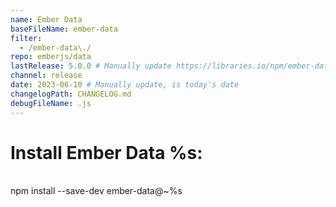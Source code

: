 ```yaml
---
name: Ember Data
baseFileName: ember-data
filter:
  - /ember-data\./
repo: emberjs/data
lastRelease: 5.0.0 # Manually update https://libraries.io/npm/ember-data throughout
channel: release
date: 2023-06-10 # Manually update, is today's date
changelogPath: CHANGELOG.md
debugFileName: .js
---
```


# Install Ember Data %s:

<br>
npm install --save-dev ember-data@~%s
